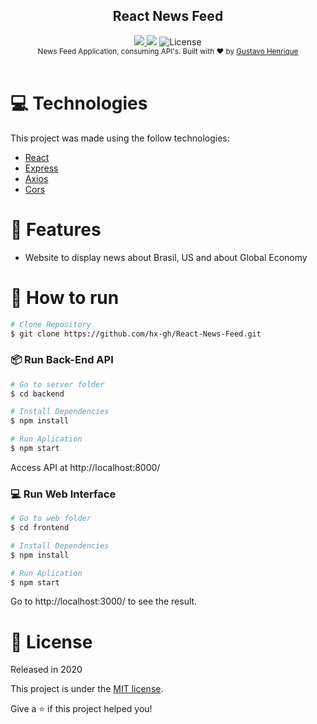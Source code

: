 <div align="center">
    <h2>React News Feed</h2>
</div>
<div align="center">
    <a href="https://www.linkedin.com/in/henriquegus/">
        <img src="https://img.shields.io/badge/-Gustavo_Henrique-8257E5?style=flat&logo=Linkedin&logoColor=white">
    </a>
        <img src="https://img.shields.io/github/repo-size/hx-gh/React-News-Feed?color=774DD6">
        <img alt="License" src="https://img.shields.io/badge/license-MIT-8257E5">
</div>
<div align="center">
  <sub>News Feed Application, consuming API's. Built with ❤︎ by
    <a href="https://github.com/hx-gh">Gustavo Henrique</a>
  </sub>
</div>
<br/>

# :computer: Technologies
This project was made using the follow technologies:

* [React](https://reactjs.org/)           
* [Express](https://expressjs.com/)
* [Axios](https://github.com/axios/axios)
* [Cors](https://www.npmjs.com/package/cors)     

# :rocket: Features

* Website to display news about Brasil, US and about Global Economy

# :construction_worker: How to run
```bash
# Clone Repository
$ git clone https://github.com/hx-gh/React-News-Feed.git
```
### 📦 Run Back-End API

```bash
# Go to server folder
$ cd backend

# Install Dependencies
$ npm install

# Run Aplication
$ npm start
```
Access API at http://localhost:8000/

### 💻 Run Web Interface

```bash
# Go to web folder
$ cd frontend

# Install Dependencies
$ npm install

# Run Aplication
$ npm start
```
Go to http://localhost:3000/ to see the result.

# :closed_book: License

Released in 2020

This project is under the [MIT license](./LICENSE).

Give a ⭐️ if this project helped you!